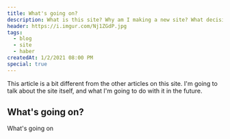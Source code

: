 ```yaml
---
title: What's going on?
description: What is this site? Why am I making a new site? What decisions will I make for the future of my site? I explain them all in this article!
header: https://i.imgur.com/Nj1ZGdP.jpg
tags:
  - blog
  - site
  - haber
createdAt: 1/2/2021 08:00 PM
special: true
---
```


This article is a bit different from the other articles on this site. I'm going to talk about the site itself, and what I'm going to do with it in the future.

## What's going on?

What's going on


